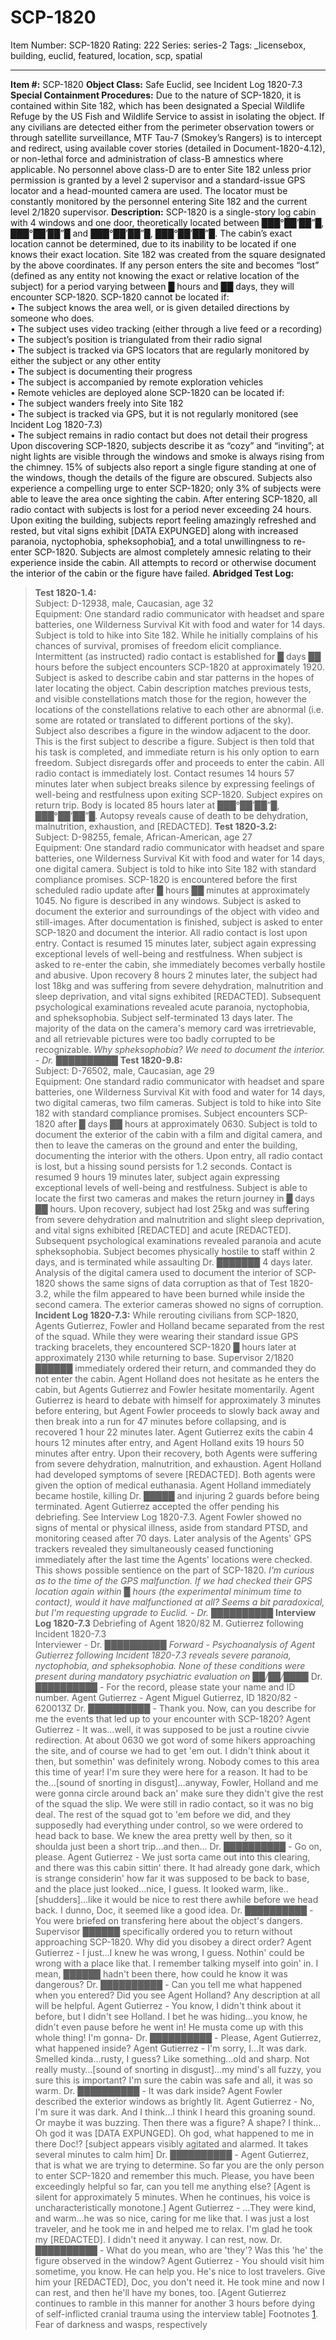 # SCP-1820
Item Number: SCP-1820
Rating: 222
Series: series-2
Tags: _licensebox, building, euclid, featured, location, scp, spatial

---

**Item #:** SCP-1820
**Object Class:** Safe Euclid, see Incident Log 1820-7.3
**Special Containment Procedures:** Due to the nature of SCP-1820, it is contained within Site 182, which has been designated a Special Wildlife Refuge by the US Fish and Wildlife Service to assist in isolating the object. If any civilians are detected either from the perimeter observation towers or through satellite surveillance, MTF Tau-7 (Smokey’s Rangers) is to intercept and redirect, using available cover stories (detailed in Document-1820-4.12), or non-lethal force and administration of class-B amnestics where applicable. No personnel above class-D are to enter Site 182 unless prior permission is granted by a level 2 supervisor and a standard-issue GPS locator and a head-mounted camera are used. The locator must be constantly monitored by the personnel entering Site 182 and the current level 2/1820 supervisor.
**Description:** SCP-1820 is a single-story log cabin with 4 windows and one door, theoretically located between ███°██’██”█, ███°██’██”█ and ███°██’██”█, ███°██’██”█. The cabin’s exact location cannot be determined, due to its inability to be located if one knows their exact location. Site 182 was created from the square designated by the above coordinates. If any person enters the site and becomes “lost” (defined as any entity not knowing the exact or relative location of the subject) for a period varying between █ hours and ██ days, they will encounter SCP-1820.
SCP-1820 cannot be located if:  
• The subject knows the area well, or is given detailed directions by someone who does.  
• The subject uses video tracking (either through a live feed or a recording)  
• The subject’s position is triangulated from their radio signal  
• The subject is tracked via GPS locators that are regularly monitored by either the subject or any other entity  
• The subject is documenting their progress  
• The subject is accompanied by remote exploration vehicles  
• Remote vehicles are deployed alone
SCP-1820 can be located if:  
• The subject wanders freely into Site 182  
• The subject is tracked via GPS, but it is not regularly monitored (see Incident Log 1820-7.3)  
• The subject remains in radio contact but does not detail their progress
Upon discovering SCP-1820, subjects describe it as “cozy” and “inviting”; at night lights are visible through the windows and smoke is always rising from the chimney. 15% of subjects also report a single figure standing at one of the windows, though the details of the figure are obscured. Subjects also experience a compelling urge to enter SCP-1820; only 3% of subjects were able to leave the area once sighting the cabin. After entering SCP-1820, all radio contact with subjects is lost for a period never exceeding 24 hours. Upon exiting the building, subjects report feeling amazingly refreshed and rested, but vital signs exhibit [DATA EXPUNGED] along with increased paranoia, nyctophobia, spheksophobia[1](javascript:;), and a total unwillingness to re-enter SCP-1820. Subjects are almost completely amnesic relating to their experience inside the cabin. All attempts to record or otherwise document the interior of the cabin or the figure have failed.
**Abridged Test Log:**
> **Test 1820-1.4:**  
>  Subject: D-12938, male, Caucasian, age 32  
>  Equipment: One standard radio communicator with headset and spare batteries, one Wilderness Survival Kit with food and water for 14 days.
> Subject is told to hike into Site 182. While he initially complains of his chances of survival, promises of freedom elicit compliance. Intermittent (as instructed) radio contact is established for █ days ██ hours before the subject encounters SCP-1820 at approximately 1920. Subject is asked to describe cabin and star patterns in the hopes of later locating the object. Cabin description matches previous tests, and visible constellations match those for the region, however the locations of the constellations relative to each other are abnormal (i.e. some are rotated or translated to different portions of the sky). Subject also describes a figure in the window adjacent to the door. This is the first subject to describe a figure. Subject is then told that his task is completed, and immediate return is his only option to earn freedom. Subject disregards offer and proceeds to enter the cabin. All radio contact is immediately lost. Contact resumes 14 hours 57 minutes later when subject breaks silence by expressing feelings of well-being and restfulness upon exiting SCP-1820. Subject expires on return trip. Body is located 85 hours later at ███°██’██”█, ███°██’██”█. Autopsy reveals cause of death to be dehydration, malnutrition, exhaustion, and [REDACTED].
> **Test 1820-3.2:**  
>  Subject: D-98255, female, African-American, age 27  
>  Equipment: One standard radio communicator with headset and spare batteries, one Wilderness Survival Kit with food and water for 14 days, one digital camera.
> Subject is told to hike into Site 182 with standard compliance promises. SCP-1820 is encountered before the first scheduled radio update after █ hours ██ minutes at approximately 1045. No figure is described in any windows. Subject is asked to document the exterior and surroundings of the object with video and still-images. After documentation is finished, subject is asked to enter SCP-1820 and document the interior. All radio contact is lost upon entry. Contact is resumed 15 minutes later, subject again expressing exceptional levels of well-being and restfulness. When subject is asked to re-enter the cabin, she immediately becomes verbally hostile and abusive. Upon recovery 8 hours 2 minutes later, the subject had lost 18kg and was suffering from severe dehydration, malnutrition and sleep deprivation, and vital signs exhibited [REDACTED]. Subsequent psychological examinations revealed acute paranoia, nyctophobia, and spheksophobia. Subject self-terminated 13 days later.
> The majority of the data on the camera's memory card was irretrievable, and all retrievable pictures were too badly corrupted to be recognizable.
> _Why spheksophobia? We need to document the interior. - Dr. ██████████_
> **Test 1820-9.8:**  
>  Subject: D-76502, male, Caucasian, age 29  
>  Equipment: One standard radio communicator with headset and spare batteries, one Wilderness Survival Kit with food and water for 14 days, two digital cameras, two film cameras.
> Subject is told to hike into Site 182 with standard compliance promises. Subject encounters SCP-1820 after █ days ██ hours at approximately 0630. Subject is told to document the exterior of the cabin with a film and digital camera, and then to leave the cameras on the ground and enter the building, documenting the interior with the others. Upon entry, all radio contact is lost, but a hissing sound persists for 1.2 seconds. Contact is resumed 9 hours 19 minutes later, subject again expressing exceptional levels of well-being and restfulness. Subject is able to locate the first two cameras and makes the return journey in █ days ██ hours. Upon recovery, subject had lost 25kg and was suffering from severe dehydration and malnutrition and slight sleep deprivation, and vital signs exhibited [REDACTED] and acute [REDACTED]. Subsequent psychological examinations revealed paranoia and acute spheksophobia. Subject becomes physically hostile to staff within 2 days, and is terminated while assaulting Dr. ███████ 4 days later.
> Analysis of the digital camera used to document the interior of SCP-1820 shows the same signs of data corruption as that of Test 1820-3.2, while the film appeared to have been burned while inside the second camera. The exterior cameras showed no signs of corruption.
**Incident Log 1820-7.3:**
> While rerouting civilians from SCP-1820, Agents Gutierrez, Fowler and Holland became separated from the rest of the squad. While they were wearing their standard issue GPS tracking bracelets, they encountered SCP-1820 █ hours later at approximately 2130 while returning to base. Supervisor 2/1820 ██████ immediately ordered their return, and commanded they do not enter the cabin. Agent Holland does not hesitate as he enters the cabin, but Agents Gutierrez and Fowler hesitate momentarily. Agent Gutierrez is heard to debate with himself for approximately 3 minutes before entering, but Agent Fowler proceeds to slowly back away and then break into a run for 47 minutes before collapsing, and is recovered 1 hour 22 minutes later. Agent Gutierrez exits the cabin 4 hours 12 minutes after entry, and Agent Holland exits 19 hours 50 minutes after entry. Upon their recovery, both Agents were suffering from severe dehydration, malnutrition, and exhaustion. Agent Holland had developed symptoms of severe [REDACTED]. Both agents were given the option of medical euthanasia. Agent Holland immediately became hostile, killing Dr. █████ and injuring 2 guards before being terminated. Agent Gutierrez accepted the offer pending his debriefing. See Interview Log 1820-7.3. Agent Fowler showed no signs of mental or physical illness, aside from standard PTSD, and monitoring ceased after 70 days.
> Later analysis of the Agents' GPS trackers revealed they simultaneously ceased functioning immediately after the last time the Agents' locations were checked. This shows possible sentience on the part of SCP-1820.
> _I'm curious as to the time of the GPS malfunction. If we had checked their GPS location again within █ hours (the experimental minimum time to contact), would it have malfunctioned at all? Seems a bit paradoxical, but I'm requesting upgrade to Euclid. - Dr. ██████████_
**Interview Log 1820-7.3**
> Debriefing of Agent 1820/82 M. Gutierrez following Incident 1820-7.3  
>  Interviewer - Dr. ██████████
> _Forward - Psychoanalysis of Agent Gutierrez following Incident 1820-7.3 reveals severe paranoia, nyctophobia, and spheksophobia. None of these conditions were present during mandatory psychiatric evaluation on ██/██/████_
> Dr. ██████████ - For the record, please state your name and ID number.
> Agent Gutierrez - Agent Miguel Gutierrez, ID 1820/82 - 620013Z
> Dr. ██████████ - Thank you. Now, can you describe for me the events that led up to your encounter with SCP-1820?
> Agent Gutierrez - It was…well, it was supposed to be just a routine civvie redirection. At about 0630 we got word of some hikers approaching the site, and of course we had to get 'em out. I didn't think about it then, but somethin' was definitely wrong. Nobody comes to this area this time of year! I'm sure they were here for a reason. It had to be the…[sound of snorting in disgust]…anyway, Fowler, Holland and me were gonna circle around back an' make sure they didn't give the rest of the squad the slip. We were still in radio contact, so it was no big deal. The rest of the squad got to 'em before we did, and they supposedly had everything under control, so we were ordered to head back to base. We knew the area pretty well by then, so it shoulda just been a short trip…and then…
> Dr. ██████████ - Go on, please.
> Agent Gutierrez - We just sorta came out into this clearing, and there was this cabin sittin' there. It had already gone dark, which is strange considerin' how far it was supposed to be back to base, and the place just looked…nice, I guess. It looked warm, like..[shudders]…like it would be nice to rest there awhile before we head back. I dunno, Doc, it seemed like a good idea.
> Dr. ██████████ - You were briefed on transfering here about the object's dangers. Supervisor ██████ specifically ordered you to return without approaching SCP-1820. Why did you disobey a direct order?
> Agent Gutierrez - I just…I knew he was wrong, I guess. Nothin' could be wrong with a place like that. I remember talking myself into goin' in. I mean, ██████ hadn't been there, how could he know it was dangerous?
> Dr. ██████████ - Can you tell me what happened when you entered? Did you see Agent Holland? Any description at all will be helpful.
> Agent Gutierrez - You know, I didn't think about it before, but I didn't see Holland. I bet he was hiding…you know, he didn't even pause before he went in! He musta come up with this whole thing! I'm gonna-
> Dr. ██████████ - Please, Agent Gutierrez, what happened inside?
> Agent Gutierrez - I'm sorry, I…It was dark. Smelled kinda…rusty, I guess? Like something…old and sharp. Not really musty…[sound of snorting in disgust]…my mind's all fuzzy, you sure this is important? I'm sure the cabin was safe and all, it was so warm.
> Dr. ██████████ - It was dark inside? Agent Fowler described the exterior windows as brightly lit.
> Agent Gutierrez - No, I'm sure it was dark. And I think…I think I heard this groaning sound. Or maybe it was buzzing. Then there was a figure? A shape? I think…Oh god it was [DATA EXPUNGED]. Oh god, what happened to me in there Doc!? [subject appears visibly agitated and alarmed. It takes several minutes to calm him]
> Dr. ██████████ - Agent Gutierrez, that is what we are trying to determine. So far you are the only person to enter SCP-1820 and remember this much. Please, you have been exceedingly helpful so far, can you tell me anything else?
> [Agent is silent for approximately 5 minutes. When he continues, his voice is uncharacteristically monotone.]
> Agent Gutierrez - …They were kind, and warm…he was so nice, caring for me like that. I was just a lost traveler, and he took me in and helped me to relax. I'm glad he took my [REDACTED]. I didn't need it anyway. I can rest, now.
> Dr. ██████████ - What do you mean, who are 'they'? Was this 'he' the figure observed in the window?
> Agent Gutierrez - You should visit him sometime, you know. He can help you. He's nice to lost travelers. Give him your [REDACTED], Doc, you don't need it. He took mine and now I can rest, and then he'll have my bones, too.
> [Agent Gutierrez continues to ramble in this manner for another 3 hours before dying of self-inflicted cranial trauma using the interview table]
Footnotes
[1](javascript:;). Fear of darkness and wasps, respectively